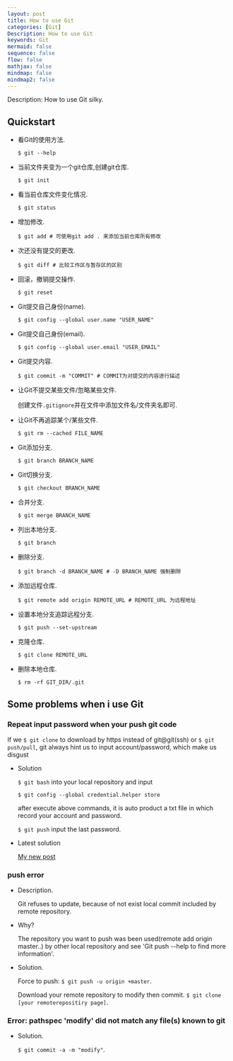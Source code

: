 ```yaml
---
layout: post
title: How to use Git
categories: [Git]
Description: How to use Git
keywords: Git
mermaid: false
sequence: false
flow: false
mathjax: false
mindmap: false
mindmap2: false
---
```


Description: How to use Git silky.

## Quickstart

+ 看Git的使用方法.

    `$ git --help`

+ 当前文件夹变为一个git仓库,创建git仓库.

    `$ git init`

+ 看当前仓库文件变化情况.

    `$ git status`

+ 增加修改.

    `$ git add # 可使用git add . 来添加当前仓库所有修改`

+ 次还没有提交的更改.

    `$ git diff # 比较工作区与暂存区的区别`

+ 回滚，撤销提交操作.

    `$ git reset`

+ Git提交自己身份(name).

    `$ git config --global user.name "USER_NAME"`

+ Git提交自己身份(email).

    `$ git config --global user.email "USER_EMAIL"`

+ Git提交内容.

    `$ git commit -m "COMMIT" # COMMIT为对提交的内容进行描述`

+ 让Git不提交某些文件/忽略某些文件.
    
    创建文件`.gitignore`并在文件中添加文件名/文件夹名即可.

+ 让Git不再追踪某个/某些文件.

    `$ git rm --cached FILE_NAME`

+ Git添加分支.

    `$ git branch BRANCH_NAME`

+ Git切换分支.

    `$ git checkout BRANCH_NAME`

+ 合并分支.

    `$ git merge BRANCH_NAME`

+ 列出本地分支.

    `$ git branch`

+ 删除分支.

    `$ git branch -d BRANCH_NAME # -D BRANCH_NAME 强制删除`

+ 添加远程仓库.

    `$ git remote add origin REMOTE_URL # REMOTE_URL 为远程地址`

+ 设置本地分支追踪远程分支.

    `$ git push --set-upstream`

+ 克隆仓库.

    `$ git clone REMOTE_URL`

+ 删除本地仓库.

    `$ rm -rf GIT_DIR/.git`


## Some problems when i use Git

### Repeat input password when your push git code

If we `$ git clone` to download by https instead of git@git(ssh) or `$ git push/pull`, git always hint us to input account/password, which make us disgust

+ Solution

    `$ git bash` into your local repository and input

    `$ git config --global credential.helper store`

    after execute above commands, it is auto product a txt file in which record your account and password.

    `$ git push` input the last password.

+ Latest solution

    [My new post](https://ther0ok1eboy.github.io/2024/09/24/Associate-remote-repository/)

### push error

+ Description.

    Git refuses to update, because of not exist local commit included by remote repository.

+ Why?

    The repository you want to push was been used(remote add origin master..) by other local repository and see 'Git push --help to find more information'.

+ Solution.

    Force to push: `$ git push -u origin +master`.

    Download your remote repository to modify then commit. `$ git clone [your remoterepositiry page]`.

### Error: pathspec 'modify' did not match any file(s) known to git

+ Solution.

    `$ git commit -a -m "modify"`.
